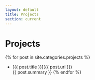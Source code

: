 ```yaml
---
layout: default
title: Projects
section: current
---
```

# Projects

{% for post in site.categories.projects %}
 *  [{{ post.title }}]({{ post.url }})  
    {{ post.summary }}
{% endfor %}
